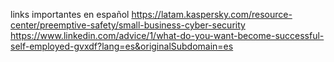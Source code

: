 links importantes en español
https://latam.kaspersky.com/resource-center/preemptive-safety/small-business-cyber-security
https://www.linkedin.com/advice/1/what-do-you-want-become-successful-self-employed-gvxdf?lang=es&originalSubdomain=es
